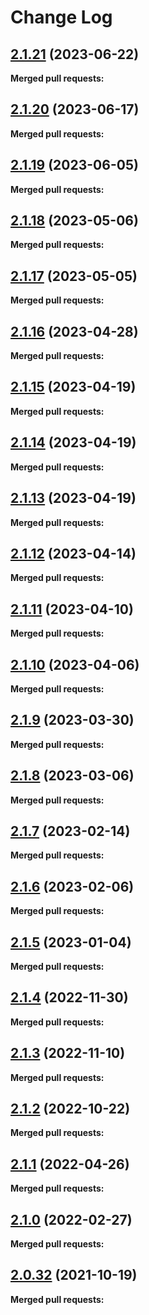 # Change Log

## [2.1.21](https://github.com/networknt/hybrid-query/tree/2.1.21) (2023-06-22)


**Merged pull requests:**


## [2.1.20](https://github.com/networknt/hybrid-query/tree/2.1.20) (2023-06-17)


**Merged pull requests:**


## [2.1.19](https://github.com/networknt/hybrid-query/tree/2.1.19) (2023-06-05)


**Merged pull requests:**




## [2.1.18](https://github.com/networknt/hybrid-query/tree/2.1.18) (2023-05-06)


**Merged pull requests:**




## [2.1.17](https://github.com/networknt/hybrid-query/tree/2.1.17) (2023-05-05)


**Merged pull requests:**


## [2.1.16](https://github.com/networknt/hybrid-query/tree/2.1.16) (2023-04-28)


**Merged pull requests:**




## [2.1.15](https://github.com/networknt/hybrid-query/tree/2.1.15) (2023-04-19)


**Merged pull requests:**


## [2.1.14](https://github.com/networknt/hybrid-query/tree/2.1.14) (2023-04-19)


**Merged pull requests:**




## [2.1.13](https://github.com/networknt/hybrid-query/tree/2.1.13) (2023-04-19)


**Merged pull requests:**


## [2.1.12](https://github.com/networknt/hybrid-query/tree/2.1.12) (2023-04-14)


**Merged pull requests:**




## [2.1.11](https://github.com/networknt/hybrid-query/tree/2.1.11) (2023-04-10)


**Merged pull requests:**


## [2.1.10](https://github.com/networknt/hybrid-query/tree/2.1.10) (2023-04-06)


**Merged pull requests:**


## [2.1.9](https://github.com/networknt/hybrid-query/tree/2.1.9) (2023-03-30)


**Merged pull requests:**




## [2.1.8](https://github.com/networknt/hybrid-query/tree/2.1.8) (2023-03-06)


**Merged pull requests:**


## [2.1.7](https://github.com/networknt/hybrid-query/tree/2.1.7) (2023-02-14)


**Merged pull requests:**




## [2.1.6](https://github.com/networknt/hybrid-query/tree/2.1.6) (2023-02-06)


**Merged pull requests:**


## [2.1.5](https://github.com/networknt/hybrid-query/tree/2.1.5) (2023-01-04)


**Merged pull requests:**


## [2.1.4](https://github.com/networknt/hybrid-query/tree/2.1.4) (2022-11-30)


**Merged pull requests:**


## [2.1.3](https://github.com/networknt/hybrid-query/tree/2.1.3) (2022-11-10)


**Merged pull requests:**


## [2.1.2](https://github.com/networknt/hybrid-query/tree/2.1.2) (2022-10-22)


**Merged pull requests:**


## [2.1.1](https://github.com/networknt/hybrid-query/tree/2.1.1) (2022-04-26)


**Merged pull requests:**


## [2.1.0](https://github.com/networknt/hybrid-query/tree/2.1.0) (2022-02-27)


**Merged pull requests:**


## [2.0.32](https://github.com/lightapi/hybrid-query/tree/2.0.32) (2021-10-19)


**Merged pull requests:**
